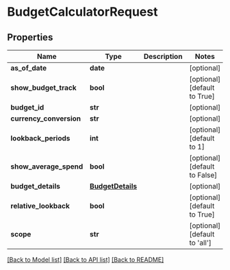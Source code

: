 # BudgetCalculatorRequest

## Properties
Name | Type | Description | Notes
------------ | ------------- | ------------- | -------------
**as_of_date** | **date** |  | [optional] 
**show_budget_track** | **bool** |  | [optional] [default to True]
**budget_id** | **str** |  | [optional] 
**currency_conversion** | **str** |  | [optional] 
**lookback_periods** | **int** |  | [optional] [default to 1]
**show_average_spend** | **bool** |  | [optional] [default to False]
**budget_details** | [**BudgetDetails**](BudgetDetails.md) |  | [optional] 
**relative_lookback** | **bool** |  | [optional] [default to True]
**scope** | **str** |  | [optional] [default to 'all']

[[Back to Model list]](../README.md#documentation-for-models) [[Back to API list]](../README.md#documentation-for-api-endpoints) [[Back to README]](../README.md)


